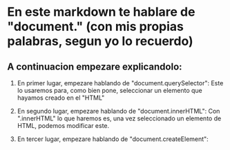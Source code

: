 # En este markdown te hablare de "document." (con mis propias palabras, segun yo lo recuerdo)

## A continuacion empezare explicandolo:

1. En primer lugar, empezare hablando de "document.querySelector":
   Este lo usaremos para, como bien pone, seleccionar un elemento que hayamos creado en el "HTML"

2. En segundo lugar, empezare hablando de "document.innerHTML":
   Con ".innerHTML" lo que haremos es, una vez seleccionado un elemento de HTML, podemos modificar este.

3. En tercer lugar, empezare hablando de "document.createElement":
   




